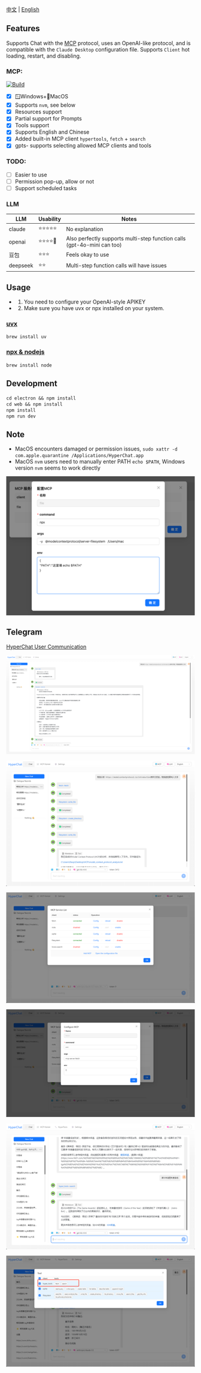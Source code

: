 [中文](README.zh.md) | [English](README.md)


## Features

Supports Chat with the [MCP](https://modelcontextprotocol.io/introduction) protocol, uses an OpenAI-like protocol, and is compatible with the `Claude Desktop` configuration file. Supports `Client` hot loading, restart, and disabling.

### MCP: 

[![Build](https://github.com/BigSweetPotatoStudio/HyperChat/actions/workflows/build.yml/badge.svg)](https://github.com/BigSweetPotatoStudio/HyperChat/actions/workflows/build.yml)

- [x] 🪟Windows+🍏MacOS
- [x] Supports `nvm`, see below
- [x] Resources support
- [x] Partial support for Prompts
- [x] Tools support
- [x] Supports English and Chinese
- [x] Added built-in MCP client `hypertools`, `fetch` + `search`
- [x] gpts- supports selecting allowed MCP clients and tools

### TODO:

- [ ] Easier to use
- [ ] Permission pop-up, allow or not
- [ ] Support scheduled tasks

### LLM

| LLM      | Usability    | Notes                         |
| -------- | ------ | -------------------------- |
| claude   | ⭐⭐⭐⭐⭐  | No explanation                    |
| openai   | ⭐⭐⭐⭐🌙 | Also perfectly supports multi-step function calls (gpt-4o-mini can too) |
| 豆包       | ⭐⭐⭐    | Feels okay to use                   |
| deepseek | ⭐⭐      | Multi-step function calls will have issues       |

## Usage

* 1. You need to configure your OpenAI-style APIKEY
* 2. Make sure you have uvx or npx installed on your system.

### [uvx](https://github.com/astral-sh/uv)

```
brew install uv
```
### [npx & nodejs](https://nodejs.org/en)

```
brew install node 
```

## Development

```
cd electron && npm install
cd web && npm install
npm install
npm run dev
```


## Note

* MacOS encounters damaged or permission issues, `sudo xattr -d com.apple.quarantine /Applications/HyperChat.app`
* MacOS `nvm` users need to manually enter PATH `echo $PATH`, Windows version `nvm` seems to work directly

![image.png](./images/image4.png)



## Telegram

[HyperChat User Communication](https://t.me/dadigua001)

![image.png](./images/image11.png)

![image.png](./images/image13.png)

![image.png](./images/image12.png)

![image.png](./images/image14.png)

![image.png](./images/image22.png)

![image.png](./images/image21.png)
